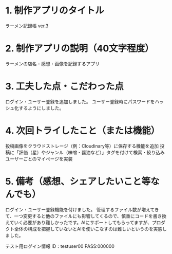 # 1. 制作アプリのタイトル  
ラーメン記録帳 ver.3

# 2. 制作アプリの説明（40文字程度）  
ラーメンの店名・感想・画像を記録するアプリ

# 3. 工夫した点・こだわった点  
ログイン・ユーザー登録を追加しました。
ユーザー登録時にパスワードをハッシュ化するようにしました。

# 4. 次回トライしたこと（または機能）  
投稿画像をクラウドストレージ（例：Cloudinary等）に保存する機能を追加
投稿に「評価（星）やジャンル（味噌・醤油など）」タグを付けて検索・絞り込み
ユーザーごとのマイページを実装

# 5. 備考（感想、シェアしたいこと等なんでも） 
ログイン・ユーザー登録機能を付けました。
管理するファイル数が増えてきて、一つ変更すると他のファイルにも影響してくるので、慎重にコードを書き換えていく必要があり難しかったです。AIにサポートしてもらってますが、プロダクト全体の構成を把握していないとAIを使いこなすのは難しいというのを実感しました。

テスト用ログイン情報
ID：testuser00
PASS:000000